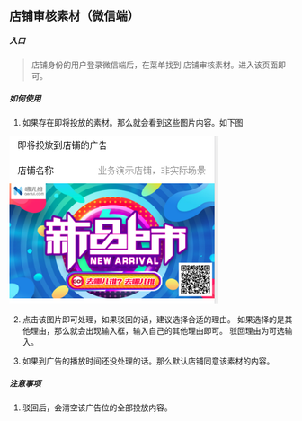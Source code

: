 ## 店铺审核素材（微信端）

##### 入口

> 店铺身份的用户登录微信端后，在菜单找到 店铺审核素材。进入该页面即可。


##### 如何使用

1. 如果存在即将投放的素材。那么就会看到这些图片内容。如下图
 
 ![](/assets/QQ截图20161209193419.png)

2. 点击该图片即可处理，如果驳回的话，建议选择合适的理由。 如果选择的是其他理由，那么就会出现输入框，输入自己的其他理由即可。 驳回理由为可选输入。

3. 如果到广告的播放时间还没处理的话。那么默认店铺同意该素材的内容。


##### 注意事项

1. 驳回后，会清空该广告位的全部投放内容。